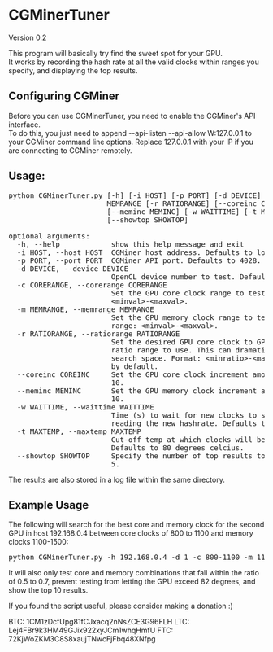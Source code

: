 # CGMinerTuner

Version 0.2

This program will basically try find the sweet spot for your GPU.  
It works by recording the hash rate at all the valid clocks within ranges you specify, and displaying the top results.   

## Configuring CGMiner

Before you can use CGMinerTuner, you need to enable the CGMiner's API interface.  
To do this, you just need to append --api-listen --api-allow W:127.0.0.1 to your CGMiner command line options. Replace 127.0.0.1 with your IP if you are connecting to CGMiner remotely.  

## Usage:

<pre>
python CGMinerTuner.py [-h] [-i HOST] [-p PORT] [-d DEVICE] -c CORERANGE -m
                       MEMRANGE [-r RATIORANGE] [--coreinc COREINC]
                       [--meminc MEMINC] [-w WAITTIME] [-t MAXTEMP]
                       [--showtop SHOWTOP]

optional arguments:
  -h, --help            show this help message and exit
  -i HOST, --host HOST  CGMiner host address. Defaults to localhost.
  -p PORT, --port PORT  CGMiner API port. Defaults to 4028.
  -d DEVICE, --device DEVICE
                        OpenCL device number to test. Defaults to 0.
  -c CORERANGE, --corerange CORERANGE
                        Set the GPU core clock range to test. Format is range:
                        &lt;minval>-&lt;maxval&gt;.
  -m MEMRANGE, --memrange MEMRANGE
                        Set the GPU memory clock range to test. Format is
                        range: &lt;minval&gt;-&lt;maxval&gt;.
  -r RATIORANGE, --ratiorange RATIORANGE
                        Set the desired GPU core clock to GPU memory clock
                        ratio range to use. This can dramatically reduce the
                        search space. Format: &lt;minratio>-&lt;maxratio&gt;. Disabled
                        by default.
  --coreinc COREINC     Set the GPU core clock increment amount. Defaults to
                        10.
  --meminc MEMINC       Set the GPU memory clock increment amount. Defaults to
                        10.
  -w WAITTIME, --waittime WAITTIME
                        Time (s) to wait for new clocks to settle before
                        reading the new hashrate. Defaults to 30 seconds.
  -t MAXTEMP, --maxtemp MAXTEMP
                        Cut-off temp at which clocks will be set to minimum.
                        Defaults to 80 degrees celcius.
  --showtop SHOWTOP     Specify the number of top results to show. Defaults to
                        5.
</pre>

The results are also stored in a log file within the same directory.

## Example Usage

The following will search for the best core and memory clock for the second GPU in host 192.168.0.4 between core clocks of 800 to 1100 and memory clocks 1100-1500:  

<pre>
python CGMinerTuner.py -h 192.168.0.4 -d 1 -c 800-1100 -m 1100-1500 -r 0.5-0.7 -t 82 --showtop 10
</pre>

It will also only test core and memory combinations that fall within the ratio of 0.5 to 0.7, prevent testing from letting the GPU exceed 82 degrees, and show the top 10 results.

If you found the script useful, please consider making a donation :)  

BTC: 1CM1zDcfUpg81fCJxacq2nNsZCE3G96FLH
LTC: Lej4FBr9k3HM49GJix922xyJCm1whqHmfU
FTC: 72KjWoZKM3C8S8xaujTNwcFjFbq48XNfpg  
